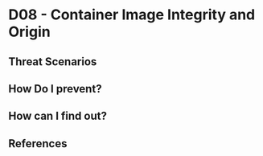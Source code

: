 # D08 - Container Image Integrity and Origin


## Threat Scenarios

## How Do I prevent?

## How can I find out?

## References


